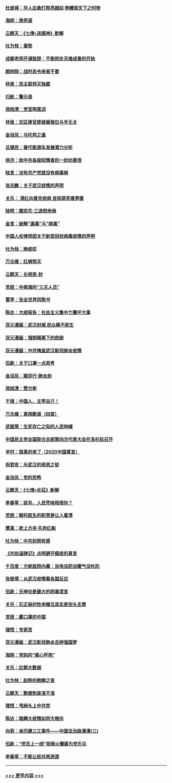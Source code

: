 #### [杜彼得：华人应悬灯照亮跟前 卷幔观天下之时势](../pages/nsc993/n11874822.md?t=02172056) 
#### [海网：换将谣](../pages/nsc993/n11873712.md?t=02172056) 
#### [云鹤天：《七律▪送瘟神》新解](../pages/nsc993/n11873598.md?t=02172056) 
#### [吐为快：春愁](../pages/nsc993/n11872801.md?t=02172056) 
#### [成都老师开课致辞：不能把冬天唱成春的开始](../pages/nsc993/n11872653.md?t=02172056) 
#### [颜纯钩：战时态令来者不善](../pages/nsc993/n11872011.md?t=02172056) 
#### [林泉：民主联邦灭独裁](../pages/nsc993/n11870998.md?t=02172056) 
#### [归航：警示录](../pages/nsc993/n11870963.md?t=02172056) 
#### [郑纯清：党官鸣冤词](../pages/nsc993/n11870938.md?t=02172056) 
#### [林泉：灾区换官是狼替狼位与羊无关](../pages/nsc993/n11870896.md?t=02172056) 
#### [金浴凤：乌托邦之蛊](../pages/nsc993/n11870879.md?t=02172056) 
#### [吕锡民：替代能源车发展潜力分析](../pages/nsc993/n11870656.md?t=02172056) 
#### [徐济：给中共各级知情者的一封劝善信](../pages/nsc993/n11868561.md?t=02172056) 
#### [陆言：没有共产党就没有病毒祸](../pages/nsc993/n11868232.md?t=02172056) 
#### [张志鹏：关于武汉疫情的声明](../pages/nsc993/n11867182.md?t=02172056) 
#### [关乐： 漂红向善克疫病 良知萌芽春笋蓬](../pages/nsc993/n11865710.md?t=02172056) 
#### [陆明：蝶恋花‧三退把命保](../pages/nsc993/n11865673.md?t=02172056) 
#### [金言：破解“蛊毒”与“病毒”](../pages/nsc993/n11864103.md?t=02172056) 
#### [中国人权律师团关于新型冠状病毒疫情的声明](../pages/nsc993/n11864249.md?t=02172056) 
#### [吐为快：肺疫叹](../pages/nsc993/n11864027.md?t=02172056) 
#### [万古缘：红祸惊天](../pages/nsc993/n11864079.md?t=02172056) 
#### [云鹤天：长相思‧封](../pages/nsc993/n11864006.md?t=02172056) 
#### [苦胆：中南海的“三无人员”](../pages/nsc993/n11862997.md?t=02172056) 
#### [雷亭：告全世界同胞书](../pages/nsc993/n11862572.md?t=02172056) 
#### [陈达：大疫昭告：社会主义集中力量坏大事](../pages/nsc993/n11859419.md?t=02172056) 
#### [双元漫画：武汉封城 民众痛不欲生](../pages/nsc993/n11859287.md?t=02172056) 
#### [双元漫画：强制隔离下的悲剧](../pages/nsc993/n11859244.md?t=02172056) 
#### [双元漫画：中共掩盖武汉新冠肺炎疫情](../pages/nsc993/n11858249.md?t=02172056) 
#### [伍新：关于口罩一点思考](../pages/nsc993/n11859195.md?t=02172056) 
#### [金浴凤：踏莎行‧肺炎劫](../pages/nsc993/n11858227.md?t=02172056) 
#### [郑纯清：赞方彬](../pages/nsc993/n11856803.md?t=02172056) 
#### [千瑞；中国人，主宰自己！](../pages/nsc993/n11856793.md?t=02172056) 
#### [万古缘：真相歌谣（四首）](../pages/nsc993/n11856263.md?t=02172056) 
#### [武振荣：生死存亡之际的人民呐喊](../pages/nsc993/n11856256.md?t=02172056) 
#### [中国民主党全国联合总部第四次代表大会在洛杉矶召开](../pages/nsc993/n11856344.md?t=02172056) 
#### [羊村：狼真的来了（2020中国寓言）](../pages/nsc993/n11856229.md?t=02172056) 
#### [祝君安：斥武汉的邪恶之徒](../pages/nsc993/n11855861.md?t=02172056) 
#### [金浴凤：党的恐怖](../pages/nsc993/n11855849.md?t=02172056) 
#### [云鹤天：《七律▪长征》新解](../pages/nsc993/n11855479.md?t=02172056) 
#### [李春草：妖共，人民凭啥相信你？](../pages/nsc993/n11855196.md?t=02172056) 
#### [苦胆：眼科医生的职责是让人看清](../pages/nsc993/n11853840.md?t=02172056) 
#### [慧真：欲上方舟 先弃红船](../pages/nsc993/n11853483.md?t=02172056) 
#### [吐为快：中共封网有感](../pages/nsc993/n11852575.md?t=02172056) 
#### [《刘伯温碑记》点明避开瘟疫的真言](../pages/nsc993/n11852128.md?t=02172056) 
#### [千百度：方舱医院内幕：没电没药没暖气没吃的](../pages/nsc993/n11850211.md?t=02172056) 
#### [张彼得：从武汉疫情看各国反应](../pages/nsc993/n11850102.md?t=02172056) 
#### [伍新：无神论是最大的阴毒谎言](../pages/nsc993/n11846129.md?t=02172056) 
#### [关乐：石正丽的性命赌注其实是空头支票](../pages/nsc993/n11846109.md?t=02172056) 
#### [苦胆：戴口罩的中国](../pages/nsc993/n11845576.md?t=02172056) 
#### [理悟：专家苦](../pages/nsc993/n11845564.md?t=02172056) 
#### [双元漫画：武汉新冠肺炎击碎强国梦](../pages/nsc993/n11843320.md?t=02172056) 
#### [海网：党妈的“瘟心怀抱”](../pages/nsc993/n11840740.md?t=02172056) 
#### [关乐：红朝大数据](../pages/nsc993/n11840675.md?t=02172056) 
#### [吐为快：赵粉的肺腑之哀](../pages/nsc993/n11840618.md?t=02172056) 
#### [云鹤天：数据到底准不准](../pages/nsc993/n11840325.md?t=02172056) 
#### [理悟：甩掉头上中共党](../pages/nsc993/n11838826.md?t=02172056) 
#### [陈达：隐瞒大疫情如同大暗杀](../pages/nsc993/n11838771.md?t=02172056) 
#### [向莉：亲历建三江事件——中国法治路漫漫(三)](../pages/nsc993/n11831825.md?t=02172056) 
#### [伍新：“党员上一线”视频火爆最为党乐见](../pages/nsc993/n11838200.md?t=02172056) 
#### [李春草：不能让妖共再逍遥](../pages/nsc993/n11838102.md?t=02172056) 

----
#### [ >>> 更早内容 <<< ](../indexes/nsc993-earlier.md)
